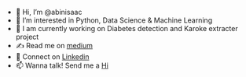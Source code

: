 - 👋 Hi, I’m @abinisaac
- 👀 I’m interested in Python, Data Science & Machine Learning
- 🌱 I am currently working on Diabetes detection and Karoke extracter project
- ✍ Read me on <a href ="https://adventuresofaprogrammer.medium.com/">medium</a>
- 🤝 Connect on <a href ="https://www.linkedin.com/in/abinisaac/">Linkedin</a>
- 📫 Wanna talk! Send me a <a href ="abinisaac777@gmail.com">Hi</a>

<!---
abinisaac/abinisaac is a ✨ special ✨ repository because its `README.md` (this file) appears on your GitHub profile.
You can click the Preview link to take a look at your changes.
--->
